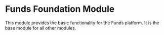 # Funds Foundation Module

This module provides the basic functionality for the Funds platform. It is the base module for all other modules.
